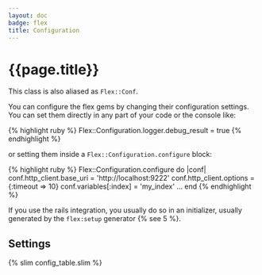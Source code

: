 ```yaml
---
layout: doc
badge: flex
title: Configuration
---
```


# {{page.title}}

This class is also aliased as `Flex::Conf`.

You can configure the flex gems by changing their configuration settings. You can set them directly in any part of your code or the console like:

{% highlight ruby %}
Flex::Configuration.logger.debug_result = true
{% endhighlight  %}

or setting them inside a `Flex::Configuration.configure` block:

{% highlight ruby %}
Flex::Configuration.configure do |conf|
  conf.http_client.base_uri = 'http://localhost:9222'
  conf.http_client.options  = {:timeout => 10}
  conf.variables[:index]    = 'my_index'
  ...
end
{% endhighlight  %}

If you use the rails integration, you usually do so in an initializer, usually generated by the `flex:setup` generator {% see 5 %}.

## Settings

{% slim config_table.slim %}
